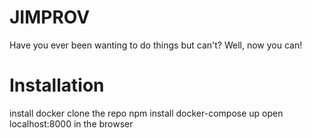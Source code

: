 # JIMPROV

Have you ever been wanting to do things but can't?
Well, now you can!


# Installation

install docker
clone the repo
npm install
docker-compose up
open localhost:8000 in the browser
